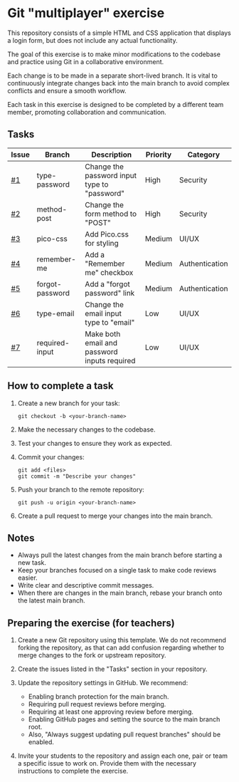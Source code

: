 # Git "multiplayer" exercise

This repository consists of a simple HTML and CSS application that displays a login form, but does not include any actual functionality.

The goal of this exercise is to make minor modifications to the codebase and practice using Git in a collaborative environment.

Each change is to be made in a separate short-lived branch. It is vital to continuously integrate changes back into the main branch to avoid complex conflicts and ensure a smooth workflow.

Each task in this exercise is designed to be completed by a different team member, promoting collaboration and communication.


## Tasks

Issue | Branch         | Description                                  | Priority | Category
------|----------------| ---------------------------------------------|----------|------
[#1]  | type-password  | Change the password input type to "password" | High     | Security
[#2]  | method-post    | Change the form method to "POST"             | High     | Security
[#3]  | pico-css       | Add Pico.css for styling                     | Medium   | UI/UX
[#4]  | remember-me    | Add a "Remember me" checkbox                 | Medium   | Authentication
[#5]  | forgot-password| Add a "forgot password" link                 | Medium   | Authentication
[#6]  | type-email     | Change the email input type to "email"       | Low      | UI/UX
[#7]  | required-input | Make both email and password inputs required | Low      | UI/UX

[#1]: /../../issues/1
[#2]: /../../issues/2
[#3]: /../../issues/3
[#4]: /../../issues/4
[#5]: /../../issues/5
[#6]: /../../issues/6
[#7]: /../../issues/7


## How to complete a task

1. Create a new branch for your task:
   ```
   git checkout -b <your-branch-name>
   ```

2. Make the necessary changes to the codebase.

3. Test your changes to ensure they work as expected.

4. Commit your changes:
   ```
   git add <files>
   git commit -m "Describe your changes"
   ```

5. Push your branch to the remote repository:
   ```
   git push -u origin <your-branch-name>
   ```

6. Create a pull request to merge your changes into the main branch.


## Notes

- Always pull the latest changes from the main branch before starting a new task.
- Keep your branches focused on a single task to make code reviews easier.
- Write clear and descriptive commit messages.
- When there are changes in the main branch, rebase your branch onto the latest main branch.


## Preparing the exercise (for teachers)

1. Create a new Git repository using this template. We do not recommend forking the repository, as that can add confusion regarding whether to merge changes to the fork or upstream repository.

2. Create the issues listed in the "Tasks" section in your repository.

3. Update the repository settings in GitHub. We recommend:

   * Enabling branch protection for the main branch.
   * Requiring pull request reviews before merging.
   * Requiring at least one approving review before merging.
   * Enabling GitHub pages and setting the source to the main branch root.
   * Also, "Always suggest updating pull request branches" should be enabled.

4. Invite your students to the repository and assign each one, pair or team a specific issue to work on. Provide them with the necessary instructions to complete the exercise.
